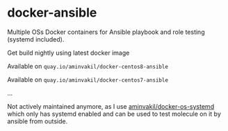 # docker-ansible
Multiple OSs Docker containers for Ansible playbook and role testing (systemd included).

Get build nightly using latest docker image

Available on `quay.io/aminvakil/docker-centos8-ansible`

Available on `quay.io/aminvakil/docker-centos7-ansible`

...

Not actively maintained anymore, as I use [aminvakil/docker-os-systemd](https://github.com/aminvakil/docker-os-systemd) which only has systemd enabled and can be used to test molecule on it by ansible from outside.
